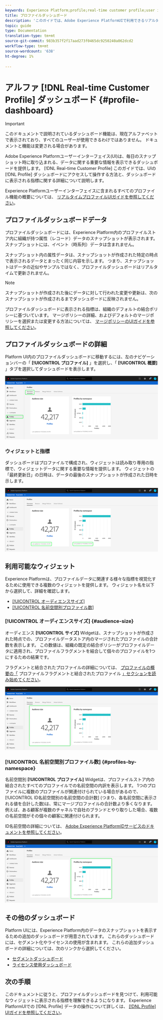 ```yaml
---
keywords: Experience Platform;profile;real-time customer profile;user interface;UI;customization;profile dashboard;dashboard
title: プロファイルダッシュボード
description: 'このガイドでは、Adobe Experience PlatformUIで利用できるリアルタイム顧客プロファイルデータダッシュボードについて説明します。 '
topic: guide
type: Documentation
translation-type: tm+mt
source-git-commit: 983b357f2f17aad273f0465dc9250240a062dcd2
workflow-type: tm+mt
source-wordcount: '638'
ht-degree: 1%

---
```



# アルファ [!DNL Real-time Customer Profile] ダッシュボード {#profile-dashboard}

>[!IMPORTANT]
>
>このドキュメントで説明されているダッシュボード機能は、現在アルファベットで表示されており、すべてのユーザーが使用できるわけではありません。 ドキュメントと機能は変更される場合があります。

Adobe Experience Platformユーザーインターフェイス(UI)は、毎日のスナップショット時に取り込まれる、データに関する重要な情報を表示できるダッシュボードを提供します。 [!DNL Real-time Customer Profile] このガイドでは、UIの [!DNL Profile] ダッシュボードにアクセスして操作する方法と、ダッシュボードに表示される指標に関する詳細について説明します。

Experience Platformユーザーインターフェイスに含まれるすべてのプロファイル機能の概要については、 [リアルタイムプロファイルUIガイドを参照してください](user-guide.md)。

## プロファイルダッシュボードデータ

プロファイルダッシュボードには、Experience Platform内のプロファイルストア内に組織が持つ属性（レコード）データのスナップショットが表示されます。 スナップショットには、イベント（時系列）データは含まれません。

スナップショット内の属性データは、スナップショットが作成された特定の時点で表示されるデータとまったく同じ内容を示します。 つまり、スナップショットはデータの近似やサンプルではなく、プロファイルダッシュボードはリアルタイムで更新されません。

>[!NOTE]
>
>スナップショットが作成された後にデータに対して行われた変更や更新は、次のスナップショットが作成されるまでダッシュボードに反映されません。

プロファイルダッシュボードに表示される指標は、組織のデフォルトの結合ポリシーに基づいています。 マージポリシーの詳細、およびデフォルトのマージポリシーを選択または変更する方法については、 [マージポリシーのUIガイドを参照してください](merge-policies.md)。

## プロファイルダッシュボードの詳細

Platform UI内のプロファイルダッシュボードに移動するには、左のナビゲーションバーの「 **[!UICONTROL プロファイル]** 」を選択し、「 **[!UICONTROL 概要]** 」タブを選択してダッシュボードを表示します。

![](../images/profile-dashboard/dashboard-overview.png)

### ウィジェットと指標

ダッシュボードはプロファイルで構成され、ウィジェットは読み取り専用の指標で、ウィジェットデータに関する重要な情報を提供します。 ウィジェットの「最終更新日」の日時は、データの最後のスナップショットが作成された日時を示します。

![](../images/profile-dashboard/dashboard-timestamp.png)

## 利用可能なウィジェット

Experience Platformは、プロファイルデータに関連する様々な指標を視覚化するために使用できる複数のウィジェットを提供します。 ウィジェット名を以下から選択して、詳細を確認します。

* [[!UICONTROL オーディエンスサイズ]](#audience-size)
* [[!UICONTROL 名前空間別プロファイル数]](#profiles-by-namespace)

### [!UICONTROL オーディエンスサイズ] {#audience-size}

オーディエンス **[!UICONTROL サイズ]** Widgetは、スナップショットが作成された時点での、プロファイルデータストア内のマージされたプロファイルの合計数を表示します。 この数値は、組織の既定の結合ポリシーがプロファイルデータに適用され、プロファイルフラグメントを結合して個々のプロファイルを1つにするための結果です。

フラグメントと結合されたプロファイルの詳細については、 [プロファイルの概要の「](../home.md#profile-fragments-vs-merged-profiles) プロファイルフラグメントと結合されたプロファイル [」セクションを読み始めてください](../home.md)。

![](../images/profile-dashboard/audience-size.png)

### [!UICONTROL 名前空間別プロファイル数] {#profiles-by-namespace}

名前空間別 **[!UICONTROL プロファイル]** Widgetは、プロファイルストア内の結合されたすべてのプロファイルでの名前空間の内訳を表示します。 1つのプロファイルに複数のプロファイルが関連付けられている場合があるので、 [!UICONTROL ID名前空間別の名前空間の合計数] (つまり、各名前空間に表示される値を合計した数)は、常にマージプロファイルの合計数より多くなります。 例えば、ある顧客が複数のチャネルで自社のブランドとやり取りした場合、複数の名前空間がその個々の顧客に関連付けられます。

ID名前空間の詳細については、 [Adobe Experience PlatformIDサービスのドキュメントを参照してください](../../identity-service/home.md)。

![](../images/profile-dashboard/profiles-by-namespace.png)

## その他のダッシュボード

Platform UIには、Experience Platform内のデータのスナップショットを表示するための追加のダッシュボードが用意されています。 これらのダッシュボードには、セグメント化やライセンスの使用が含まれます。 これらの追加ダッシュボードの詳細については、次のリンクから選択してください。

* [セグメントダッシュボード](../../segmentation/ui/segment-dashboard.md)
* [ライセンス使用ダッシュボード](../../landing/license-usage-dashboard.md)

## 次の手順

このドキュメントに従うと、プロファイルダッシュボードを見つけて、利用可能なウィジェットに表示される指標を理解できるようになります。 Experience PlatformUIでの [!DNL Profile] データの操作について詳しくは、 [[!DNL Profile] UIガイドを参照してください](user-guide.md)。